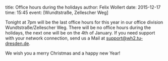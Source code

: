 title: Office hours during the holidays
author: Felix Wollert
date: 2015-12-17
time: 15:45
event: [Wundtstraße, Zellescher Weg]

Tonight at 7pm will be the last office hours for this year in our office division Wundtstraße/Zellescher Weg. There will be no office hours during the holidays, the next one will be on the 4th of January. If you need support with your network connection, send us a Mail at support@wh2.tu-dresden.de.

We wish you a merry Christmas and a happy new Year!
